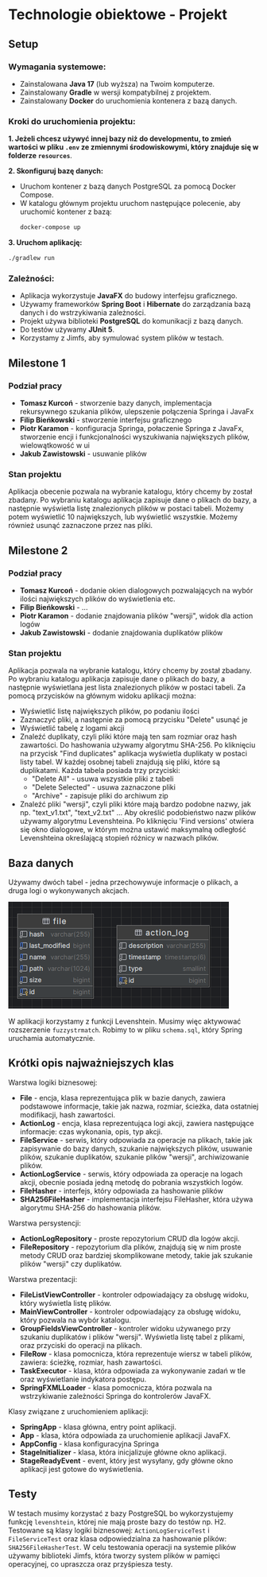 # Technologie obiektowe - Projekt

## Setup

### Wymagania systemowe:

- Zainstalowana **Java 17** (lub wyższa) na Twoim komputerze.
- Zainstalowany **Gradle** w wersji kompatybilnej z projektem.
- Zainstalowany **Docker** do uruchomienia kontenera z bazą danych.

### Kroki do uruchomienia projektu:

**1. Jeżeli chcesz używyć innej bazy niż do developmentu, to zmień wartości w pliku `.env` ze zmiennymi
środowiskowymi, który znajduje się w folderze `resources`**.

**2. Skonfiguruj bazę danych:**

- Uruchom kontener z bazą danych PostgreSQL za pomocą Docker Compose.
- W katalogu głównym projektu uruchom następujące polecenie, aby uruchomić kontener z bazą:
  ```bash
  docker-compose up
  ```

**3. Uruchom aplikację:**

  ```bash
  ./gradlew run
  ```

### Zależności:

- Aplikacja wykorzystuje **JavaFX** do budowy interfejsu graficznego.
- Używamy frameworków **Spring Boot** i **Hibernate** do
  zarządzania bazą danych i do wstrzykiwania zależności.
- Projekt używa biblioteki **PostgreSQL** do komunikacji z bazą danych.
- Do testów używamy **JUnit 5**.
- Korzystamy z Jimfs, aby symulować system plików w testach.

## Milestone 1

### Podział pracy

- **Tomasz Kurcoń** - stworzenie bazy danych, implementacja rekursywnego szukania plików, ulepszenie połączenia Springa
  i JavaFx
- **Filip Bieńkowski** - stworzenie interfejsu graficznego
- **Piotr Karamon** - konfiguracja Springa, połaczenie Springa z JavaFx, stworzenie encji i funkcjonalności wyszukiwania
  największych plików, wielowątkowość w ui
- **Jakub Zawistowski** - usuwanie plików

### Stan projektu

Aplikacja obecenie pozwala na wybranie katalogu, który chcemy by został zbadany.
Po wybraniu katalogu aplikacja zapisuje dane o plikach do bazy, a następnie
wyświetla listę znalezionych plików w postaci tabeli.
Możemy potem wyświetlić 10 największych, lub wyświetlić wszystkie.
Możemy również usunąć zaznaczone przez nas pliki.

## Milestone 2

### Podział pracy

- **Tomasz Kurcoń** - dodanie okien dialogowych pozwalających na wybór ilości największych plików do wyświetlenia etc.
- **Filip Bieńkowski** - ...
- **Piotr Karamon** - dodanie znajdowania plików "wersji", widok dla action logów
- **Jakub Zawistowski** - dodanie znajdowania duplikatów plików

### Stan projektu

Aplikacja pozwala na wybranie katalogu, który chcemy by został zbadany.
Po wybraniu katalogu aplikacja zapisuje dane o plikach do bazy, a następnie
wyświetlana jest lista znalezionych plików w postaci tabeli.
Za pomocą przycisków na głównym widoku aplikacji można:

- Wyświetlić listę największych plików, po podaniu ilości
- Zaznaczyć pliki, a następnie za pomocą przycisku "Delete" usunąć je
- Wyświetlić tabelę z logami akcji
- Znaleźć duplikaty, czyli pliki które mają ten sam rozmiar oraz hash zawartości.
  Do hashowania używamy algorytmu SHA-256. Po kliknięciu na przycisk "Find duplicates" aplikacja
  wyświetla duplikaty w postaci listy tabel. W każdej osobnej tabeli znajdują się pliki, które są duplikatami.
  Każda tabela posiada trzy przyciski:
    - "Delete All" - usuwa wszystkie pliki z tabeli
    - "Delete Selected" - usuwa zaznaczone pliki
    - "Archive" - zapisuje pliki do archiwum zip
- Znaleźć pliki "wersji", czyli pliki które mają bardzo podobne nazwy, jak np. "text_v1.txt", "text_v2.txt" ...
  Aby określić podobieństwo nazw plików używamy algorytmu Levenshteina.
  Po kliknięciu 'Find versions' otwiera się okno dialogowe, w którym można ustawić maksymalną odległość Levenshteina
  określającą stopień różnicy w nazwach plików.

## Baza danych

Używamy dwóch tabel - jedna przechowywuje informacje o plikach, a druga logi o wykonywanych akcjach.

![Schemat bazy](docs/db_schema.png)

W aplikacji korzystamy z funkcji Levenshtein.
Musimy więc aktywować rozszerzenie
`fuzzystrmatch`. Robimy to w pliku `schema.sql`,
który Spring uruchamia automatycznie.

## Krótki opis najważniejszych klas

Warstwa logiki biznesowej:

- **File** - encja, klasa reprezentująca plik w bazie danych, zawiera podstawowe informacje, takie jak nazwa, rozmiar,
  ścieżka, data ostatniej modifikacji, hash zawartości.
- **ActionLog** - encja, klasa reprezentująca logi akcji, zawiera następujące informacje:  czas wykonania, opis,
  typ akcji.
- **FileService** - serwis, który odpowiada za operacje na plikach, takie jak zapisywanie do bazy danych,
  szukanie największych plików, usuwanie plików, szukanie duplikatów, szukanie plików "wersji",
  archiwizowanie plików.
- **ActionLogService** - serwis, który odpowiada za operacje na logach akcji, obecnie
  posiada jedną metodę do pobrania wszystkich logów.
- **FileHasher** - interfejs, który odpowiada za hashowanie plików
- **SHA256FileHasher** - implementacja interfejsu FileHasher, która używa algorytmu SHA-256 do hashowania plików.

Warstwa persystencji:

- **ActionLogRepository** - proste repozytorium CRUD dla logów akcji.
- **FileRepository** - repozytorium dla plików, znajdują się w nim proste metody CRUD oraz
  bardziej skomplikowane metody, takie jak szukanie plików "wersji" czy duplikatów.

Warstwa prezentacji:

- **FileListViewController** - kontroler odpowiadający za obsługę widoku, który wyświetla listę plików.
- **MainViewController** - kontroler odpowiadający za obsługę widoku, który pozwala na wybór katalogu.
- **GroupFieldsViewController** - kontroler widoku używanego przy szukaniu duplikatów i plików "wersji".
  Wyświetla listę tabel z plikami, oraz przyciski do operacji na plikach.
- **FileRow** - klasa pomocnicza, która reprezentuje wiersz w tabeli plików, zawiera:
  ścieżkę, rozmiar, hash zawartości.
- **TaskExecutor** - klasa, która odpowiada za wykonywanie zadań w tle oraz wyświetlanie indykatora postępu.
- **SpringFXMLLoader** - klasa pomocnicza, która pozwala na wstrzykiwanie zależności Springa do kontrolerów JavaFX.

Klasy związane z uruchomieniem aplikacji:

- **SpringApp** - klasa główna, entry point aplikacji.
- **App** - klasa, która odpowiada za uruchomienie aplikacji JavaFX.
- **AppConfig** - klasa konfiguracyjna Springa
- **StageInitializer** - klasa, która inicjalizuje główne okno aplikacji.
- **StageReadyEvent** - event, który jest wysyłany, gdy główne okno aplikacji jest gotowe do wyświetlenia.

## Testy

W testach musimy korzystać z bazy PostgreSQL bo wykorzystujemy funkcję `levenshtein`, której nie
mają proste bazy do testów np. H2. Testowane są klasy logiki biznesowej: `ActionLogServiceTest` i `FileServiceTest`
oraz klasa odpowiedzialna za hashowanie plików: `SHA256FileHasherTest`.
W celu testowania operacji na systemie plików używamy biblioteki Jimfs, która tworzy
system plików w pamięci operacyjnej, co upraszcza oraz przyśpiesza testy. 

